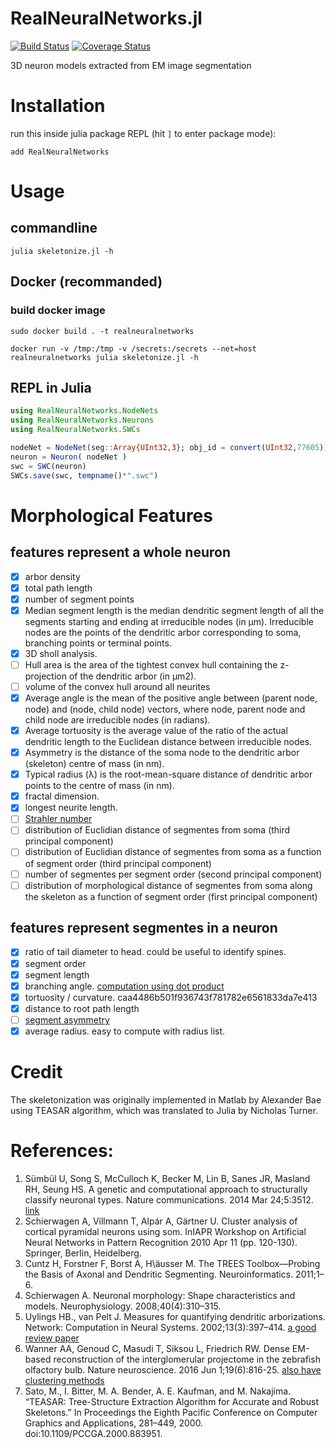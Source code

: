 RealNeuralNetworks.jl
========================
[![Build Status](https://travis-ci.org/seung-lab/RealNeuralNetworks.jl.svg?branch=master)](https://travis-ci.org/seung-lab/RealNeuralNetworks.jl)
[![Coverage Status](https://coveralls.io/repos/github/seung-lab/RealNeuralNetworks.jl/badge.svg?branch=master)](https://coveralls.io/github/seung-lab/RealNeuralNetworks.jl?branch=master)

3D neuron models extracted from EM image segmentation

# Installation
run this inside julia package REPL (hit `]` to enter package mode):

    add RealNeuralNetworks 

# Usage

## commandline
`julia skeletonize.jl -h`

## Docker (recommanded)
### build docker image
    sudo docker build . -t realneuralnetworks

```
docker run -v /tmp:/tmp -v /secrets:/secrets --net=host realneuralnetworks julia skeletonize.jl -h
```

## REPL in Julia

```Julia
using RealNeuralNetworks.NodeNets
using RealNeuralNetworks.Neurons
using RealNeuralNetworks.SWCs

nodeNet = NodeNet(seg::Array{UInt32,3}; obj_id = convert(UInt32,77605))
neuron = Neuron( nodeNet )
swc = SWC(neuron)
SWCs.save(swc, tempname()*".swc")
```

# Morphological Features

## features represent a whole neuron

- [x] arbor density
- [x] total path length 
- [x] number of segment points 
- [x] Median segment length is the median dendritic segment length of all the segments starting and ending at irreducible nodes (in μm). Irreducible nodes are the points of the dendritic arbor corresponding to soma, branching points or terminal points.
- [x] 3D sholl analysis. 
- [ ] Hull area is the area of the tightest convex hull containing the z-projection of the dendritic arbor (in μm2). 
- [ ] volume of the convex hull around all neurites
- [x] Average angle is the mean of the positive angle between (parent node, node) and (node, child node) vectors, where node, parent node and child node are irreducible nodes (in radians).  
- [x] Average tortuosity is the average value of the ratio of the actual dendritic length to the Euclidean distance between irreducible nodes. 
- [x] Asymmetry is the distance of the soma node to the dendritic arbor (skeleton) centre of mass (in nm). 
- [x] Typical radius (λ) is the root-mean-square distance of dendritic arbor points to the centre of mass (in nm). 
- [x] fractal dimension.
- [x] longest neurite length.
- [ ] [Strahler number](https://en.wikipedia.org/wiki/Strahler_number)
- [ ] distribution of Euclidian distance of segmentes from soma (third principal component)
- [ ] distribution of Euclidian distance of segmentes from soma as a function of segment order (third principal component)
- [ ] number of segmentes per segment order (second principal component)
- [ ] distribution of morphological distance of segmentes from soma along the skeleton as a function of segment order (first principal component)

## features represent segmentes in a neuron
- [x] ratio of tail diameter to head. could be useful to identify spines. 
- [x] segment order
- [x] segment length
- [x] branching angle. [computation using dot product](https://stackoverflow.com/questions/19729831/angle-between-3-points-in-3d-space)
- [x] tortuosity / curvature. caa4486b501f936743f781782e6561833da7e413
- [x] distance to root path length
- [ ] [segment asymmetry](http://www.treestoolbox.org/manual/asym_tree.html)
- [x] average radius. easy to compute with radius list.

# Credit 
The skeletonization was originally implemented in Matlab by Alexander Bae using TEASAR algorithm, which was translated to Julia by Nicholas Turner.

# References:
1. Sümbül U, Song S, McCulloch K, Becker M, Lin B, Sanes JR, Masland RH, Seung HS. A genetic and computational approach to structurally classify neuronal types. Nature communications. 2014 Mar 24;5:3512. [link](https://www.nature.com/articles/ncomms4512#methods)
1. Schierwagen A, Villmann T, Alpár A, Gärtner U. Cluster analysis of cortical pyramidal neurons using som. InIAPR Workshop on Artificial Neural Networks in Pattern Recognition 2010 Apr 11 (pp. 120-130). Springer, Berlin, Heidelberg.
1. Cuntz H, Forstner F, Borst A, H\äusser M. The TREES Toolbox—Probing the Basis of Axonal and Dendritic Segmenting. Neuroinformatics. 2011;1–6. 
1. Schierwagen A. Neuronal morphology: Shape characteristics and models. Neurophysiology. 2008;40(4):310–315. 
1. Uylings HB., van Pelt J. Measures for quantifying dendritic arborizations. Network: Computation in Neural Systems. 2002;13(3):397–414. [a good review paper](http://www.tandfonline.com/doi/abs/10.1088/0954-898X_13_3_309)
1. Wanner AA, Genoud C, Masudi T, Siksou L, Friedrich RW. Dense EM-based reconstruction of the interglomerular projectome in the zebrafish olfactory bulb. Nature neuroscience. 2016 Jun 1;19(6):816-25. [also have clustering methods](https://www.nature.com/neuro/journal/v19/n6/abs/nn.4290.html)
1. Sato, M., I. Bitter, M. A. Bender, A. E. Kaufman, and M. Nakajima. “TEASAR: Tree-Structure Extraction Algorithm for Accurate and Robust Skeletons.” In Proceedings the Eighth Pacific Conference on Computer Graphics and Applications, 281–449, 2000. doi:10.1109/PCCGA.2000.883951.
